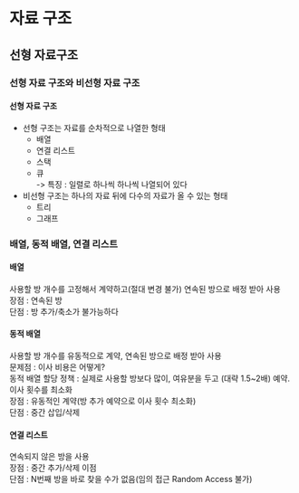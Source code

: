 자료 구조
=

선형 자료구조
-

### 선형 자료 구조와 비선형 자료 구조
#### 선형 자료 구조
* 선형 구조는 자료를 순차적으로 나열한 형태
  * 배열
  * 연결 리스트
  * 스택
  * 큐   
-> 특징 : 일렬로 하나씩 하나씩 나열되어 있다
* 비선형 구조는 하나의 자료 뒤에 다수의 자료가 올 수 있는 형태
  * 트리
  * 그래프

### 배열, 동적 배열, 연결 리스트
#### 배열
사용할 방 개수를 고정해서 계약하고(절대 변경 불가) 연속된 방으로 배정 받아 사용   
장점 : 연속된 방   
단점 : 방 추가/축소가 불가능하다   

#### 동적 배열
사용할 방 개수를 유동적으로 계약, 연속된 방으로 배정 받아 사용   
문제점 : 이사 비용은 어떻게?   
동적 배열 할당 정책 : 실제로 사용할 방보다 많이, 여유분을 두고 (대략 1.5~2배) 예약.
이사 횟수를 최소화   
장점 : 유동적인 계약(방 추가 예약으로 이사 횟수 최소화)   
단점 : 중간 삽입/삭제

#### 연결 리스트
연속되지 않은 방을 사용   
장점 : 중간 추가/삭제 이점   
단점 : N번째 방을 바로 찾을 수가 없음(임의 접근 Random Access 불가)